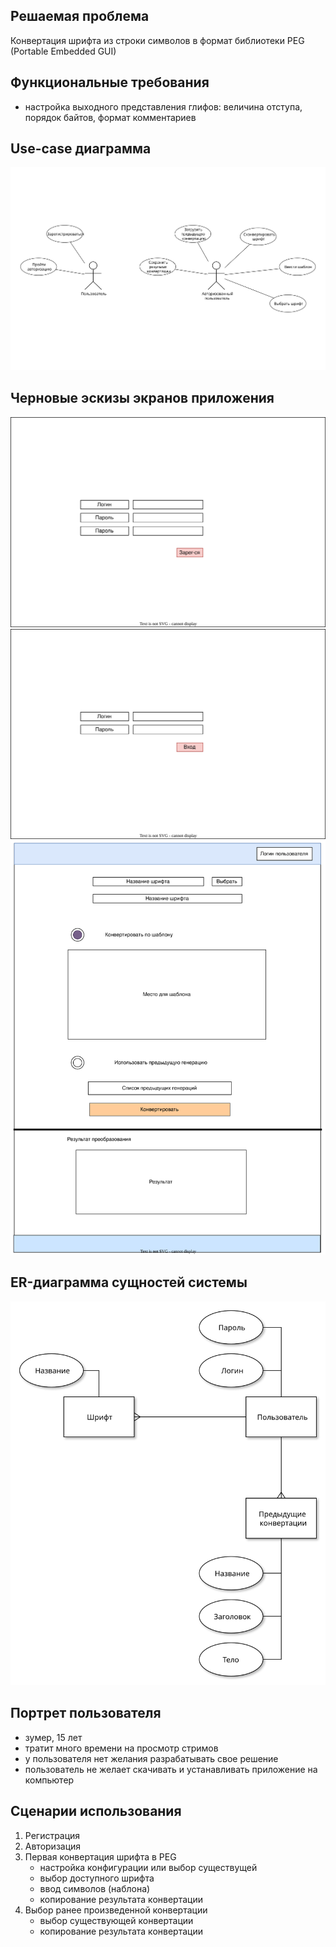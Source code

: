 ## Решаемая проблема
Конвертация шрифта из строки символов в формат библиотеки PEG (Portable Embedded GUI)

## Функциональные требования
- настройка выходного представления глифов: величина отступа, порядок байтов, формат комментариев

## Use-case диаграмма
![Image](docs/img/use-case-diagram.svg)

## Черновые эскизы экранов приложения
![Image](docs/img/registration_view.svg)
![Image](docs/img/auth_view.svg)
![Image](docs/img/converter_view.svg)

## ER-диаграмма сущностей системы
![Image](docs/img/er-diagram.svg) 

## Портрет пользователя
* зумер, 15 лет
* тратит много времени на просмотр стримов
* у пользователя нет желания разрабатывать свое решение
* пользователь не желает скачивать и устанавливать приложение на компьютер

## Сценарии использования
1) Регистрация
2) Авторизация
3) Первая конвертация шрифта в PEG
	- настройка конфигурации или выбор существущей
	- выбор доступного шрифта
	- ввод символов (наблона)
	- копирование результата конвертации
4) Выбор ранее произведенной конвертации
	- выбор существующей конвертации
	- копирование результата конвертации
	